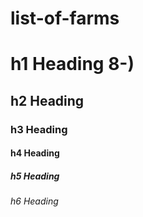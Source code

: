# list-of-farms

# h1 Heading 8-)
## h2 Heading
### h3 Heading
#### h4 Heading
##### h5 Heading
###### h6 Heading
